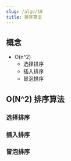 ```yaml
---
slug: /algo/18
title: 排序算法
---
```


## 概念

-   O(n^2)
    -   选择排序
    -   插入排序
    -   冒泡排序

## O(N^2) 排序算法

### 选择排序

### 插入排序

### 冒泡排序
